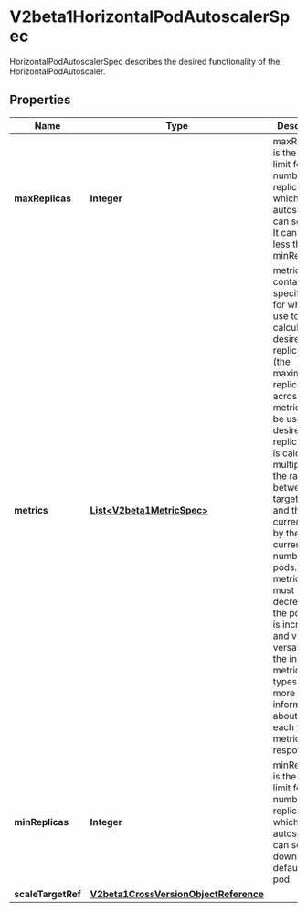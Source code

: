 

# V2beta1HorizontalPodAutoscalerSpec

HorizontalPodAutoscalerSpec describes the desired functionality of the HorizontalPodAutoscaler.
## Properties

Name | Type | Description | Notes
------------ | ------------- | ------------- | -------------
**maxReplicas** | **Integer** | maxReplicas is the upper limit for the number of replicas to which the autoscaler can scale up. It cannot be less that minReplicas. | 
**metrics** | [**List&lt;V2beta1MetricSpec&gt;**](V2beta1MetricSpec.md) | metrics contains the specifications for which to use to calculate the desired replica count (the maximum replica count across all metrics will be used).  The desired replica count is calculated multiplying the ratio between the target value and the current value by the current number of pods.  Ergo, metrics used must decrease as the pod count is increased, and vice-versa.  See the individual metric source types for more information about how each type of metric must respond. |  [optional]
**minReplicas** | **Integer** | minReplicas is the lower limit for the number of replicas to which the autoscaler can scale down. It defaults to 1 pod. |  [optional]
**scaleTargetRef** | [**V2beta1CrossVersionObjectReference**](V2beta1CrossVersionObjectReference.md) |  | 



